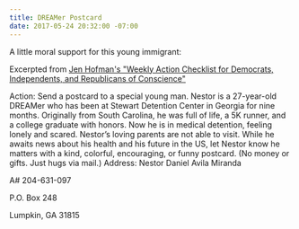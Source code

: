 ```yaml
---
title: DREAMer Postcard
date: 2017-05-24 20:32:00 -07:00
---
```


A little moral support for this young immigrant:

Excerpted from [Jen Hofman's "Weekly Action Checklist for Democrats, Independents, and Republicans of Conscience"](https://jenniferhofmann.com/home/weekly-action-checklist-democrats-independents-republicans-conscience/)
 
Action: Send a postcard to a special young man.
Nestor is a 27-year-old DREAMer who has been at Stewart Detention Center in Georgia for nine months. Originally from South Carolina, he was full of life, a 5K runner, and a college graduate with honors. Now he is in medical detention, feeling lonely and scared. Nestor’s loving parents are not able to visit. While he awaits news about his health and his future in the US, let Nestor know he matters with a kind, colorful, encouraging, or funny postcard. (No money or gifts. Just hugs via mail.) 
	Address: Nestor Daniel Avila Miranda

A# 204-631-097

P.O. Box 248

Lumpkin, GA 31815

